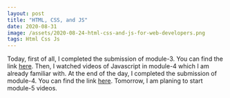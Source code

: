 ```yaml
---
layout: post
title: "HTML, CSS, and JS"
date: 2020-08-31
image: /assets/2020-08-24-html-css-and-js-for-web-developers.png
tags: Html Css Js
---
```


Today, first of all, I completed the submission of module-3. You can find the link [here](https://anil-sengul.github.io/html-css-javascript-for-web-developers/module3-solution/). Then, I watched videos of Javascript in module-4 which I am already familiar with. At the end of the day, I completed the submission of module-4. You can find the link [here](https://anil-sengul.github.io/html-css-javascript-for-web-developers/module4-solution/easier/). Tomorrow, I am planing to start module-5 videos.
